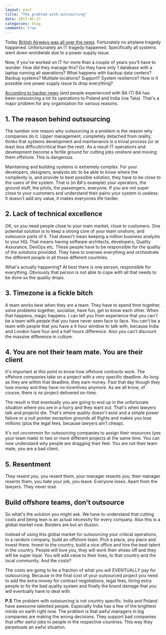 ```yaml
---
layout: post
title: "The problem with outsourcing"
date: 2017-05-27
categories: blog
comments: true
---
```

Today [British Airways was all over the news](http://www.bbc.co.uk/news/uk-40069865). Fortunately no airplane tragedy happened. Unfortunately an IT tragedy happened. Specifically all systems went down worldwide due to a power supply issue.

Now, if you've worked on IT for more than a couple of years you'll have to wonder. How did they manage this? Do they have only 1 database with a laptop running all operations? What happens with backup data centers? Backup systems? Multiple locations? Support? System resilience? How is it possible one power supply issue to drop everything?

[According to hacker news](https://news.ycombinator.com/item?id=14429858) (and people experienced with BA IT) BA has been outsourcing a lot its operations to Poland and India (via Tata). That's a major problem for any organisation for various reasons.

## 1. The reason behind outsourcing
The number one reason why outsourcing is a problem is the reason why companies do it. Upper management, completely detached from reality, thinks that systems development and maintenance is a trivial process (or at least less difficult/critical than the rest). As a result  IT operations and development become a fertile ground for cutting jobs onshore and moving them offshore. This is dangerous.

Maintaining and building systems is extremely complex. For your developers, designers, analysts etc to be able to know where the complexity is, and provide to best possible solution, they have to be close to the users of the system. That is (in BA's example) your operators, the ground stuff, the pilots, the passengers, everyone. If you are not super close to your customers and understand their pains your system is useless. It doesn't add any value, it makes everyones life harder.

## 2. Lack of technical excellence
OK, so you need people close to your main market, close to customers.  One potential solution is to keep a strong core of your team onshore, and outsource parts of it. That doesn't mean keeping a million business analysts to your HQ. That means having software architects, developers, Quality Assurance, DevOps etc. These people have to be responsible for the quality of the solutions provided. They have to oversee everything and orchestrate the different people in all those different countries.

What's actually happening? At best there is one person, responsible for everything. Obviously that person is not able to cope with all that needs to be done so the quality drops.

## 3. Timezone is a fickle bitch
A team works best when they are a team. They have to spend time together, solve problems together, socialise, have fun, get to know each other.  When that happens, magic happens. I can tell you from experience that you can't be a team with people that you have never seen face to face. You can't be a team with people that you have a 4 hour window to talk with, because India and London have four and a half hours difference. Also you can't discount the massive difference in culture.

## 4. You are not their team mate. You are their client
It's important at this point to know how offshore contracts work. The offshore companies take on a project with a very specific deadline. As long as they are within that deadline, they earn money. Past that day though they lose money and they have no incentives anymore. As we all know, of course, there is no project delivered on-time.

The result is that eventually you are going to end up in the unfortunate situation where you are in a hurry and they want out. That's when lawyers talk and projects die. That's where quality doesn't exist and a simple power failure or a null pointer exception grounds all flights and makes you lose millions (plus the legal fees, because lawyers ain't cheap).

It's not uncommon for outsourcing companies to assign their resources (yes your team mate) to two or more different projects at the same time. You can now understand why people are dragging their feet. You are not their team mate, you are a bad client.

## 5. Resentment
They resent you, you resent them, your manager resents you, their manager resents them, you hate your job, you leave. Everyone loses. Apart from the lawyers. They never lose.

## Build offshore teams, don't outsource
So what's the solution you might ask. We have to understand that cutting costs and being lean is an actual necessity for every company. Also this is a global market now. Borders are but an illusion.

Instead of using this global market for outsourcing your critical operations, to a random company, build an offshore team. Pick a place, any place and invest there. Invest to the country, build a nice office and hire the best talent in the country. People will love you, they will work their shoes off and they will be super loyal. You will add value to their lives, to that country and the local community. And the costs?

The costs are going to be a fraction of what you will EVENTUALLY pay for outsourcing. Because in the final cost of your outsourced project you need to add the extra money for contract negotiations, legal fees, hiring extra people to fix the bad quality system and finally the brand damage that you will eventually have to deal with.

**P.S** The problem with outsourcing is not country specific. India and Poland have awesome talented people. Especially India has a few of the brightest minds on earth right now. The problem is that awful managers in big companies are making the wrong decisions. They support bad companies that offer awful jobs to people in the respective countries. This way they perpetuate an awful situation.
